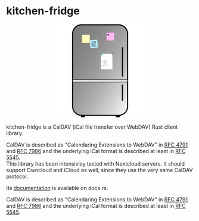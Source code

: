 # kitchen-fridge

<p align="center">
<img src="resources/kitchen-fridge.svg" alt="kitchen-fridge logo" width="250"/>
</p>

kitchen-fridge is a CalDAV (iCal file transfer over WebDAV) Rust client library.

CalDAV is described as "Calendaring Extensions to WebDAV" in [RFC 4791](https://datatracker.ietf.org/doc/html/rfc4791) and [RFC 7986](https://datatracker.ietf.org/doc/html/rfc7986) and the underlying iCal format is described at least in [RFC 5545](https://datatracker.ietf.org/doc/html/rfc5545). \
This library has been intensivley tested with Nextcloud servers. It should support Owncloud and iCloud as well, since they use the very same CalDAV protocol.

Its [documentation](https://docs.rs/kitchen-fridge/) is available on docs.rs.


CalDAV is described as "Calendaring Extensions to WebDAV" in [RFC 4791](https://datatracker.ietf.org/doc/html/rfc4791) and [RFC 7986](https://datatracker.ietf.org/doc/html/rfc7986) and the underlying iCal format is described at least in [RFC 5545](https://datatracker.ietf.org/doc/html/rfc5545).
